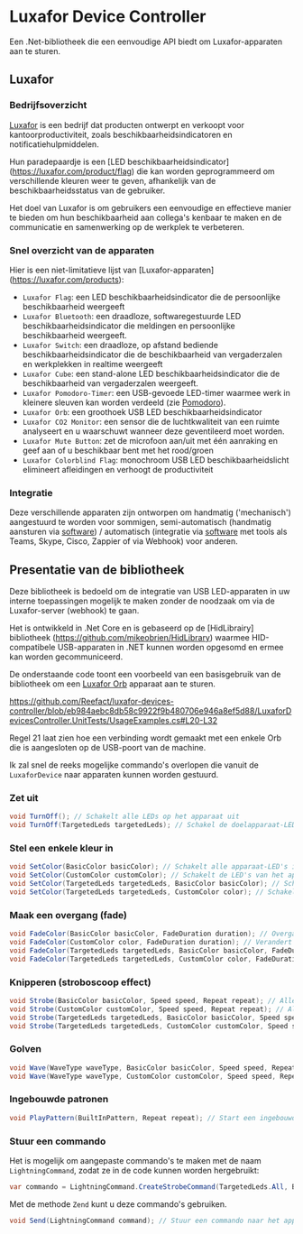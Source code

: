 # Luxafor Device Controller

Een .Net-bibliotheek die een eenvoudige API biedt om Luxafor-apparaten aan te sturen.

## Luxafor

### Bedrijfsoverzicht

[Luxafor](https://luxafor.com) is een bedrijf dat producten ontwerpt en verkoopt voor kantoorproductiviteit, zoals beschikbaarheidsindicatoren en notificatiehulpmiddelen. 

Hun paradepaardje is een [LED beschikbaarheidsindicator] (https://luxafor.com/product/flag) die kan worden geprogrammeerd om verschillende kleuren weer te geven, afhankelijk van de beschikbaarheidsstatus van de gebruiker. 

Het doel van Luxafor is om gebruikers een eenvoudige en effectieve manier te bieden om hun beschikbaarheid aan collega's kenbaar te maken en de communicatie en samenwerking op de werkplek te verbeteren.

### Snel overzicht van de apparaten

Hier is een niet-limitatieve lijst van [Luxafor-apparaten] (https://luxafor.com/products):

- `Luxafor Flag`: een LED beschikbaarheidsindicator die de persoonlijke beschikbaarheid weergeeft
- `Luxafor Bluetooth`: een draadloze, softwaregestuurde LED beschikbaarheidsindicator die meldingen en persoonlijke beschikbaarheid weergeeft.
- `Luxafor Switch`: een draadloze, op afstand bediende beschikbaarheidsindicator die de beschikbaarheid van vergaderzalen en werkplekken in realtime weergeeft
- `Luxafor Cube`: een stand-alone LED beschikbaarheidsindicator die de beschikbaarheid van vergaderzalen weergeeft.
- `Luxafor Pomodoro-Timer`: een USB-gevoede LED-timer waarmee werk in kleinere sleuven kan worden verdeeld (zie [Pomodoro](https://reefact.net/craftsmanship/tools/pomodoro)).
- `Luxafor Orb`: een groothoek USB LED beschikbaarheidsindicator
- `Luxafor CO2 Monitor`: een sensor die de luchtkwaliteit van een ruimte analyseert en u waarschuwt wanneer deze geventileerd moet worden.
- `Luxafor Mute Button`: zet de microfoon aan/uit met één aanraking en geef aan of u beschikbaar bent met het rood/groen
- `Luxafor Colorblind Flag`: monochroom USB LED beschikbaarheidslicht elimineert afleidingen en verhoogt de productiviteit

### Integratie

Deze verschillende apparaten zijn ontworpen om handmatig ('mechanisch') aangestuurd te worden voor sommigen, semi-automatisch (handmatig aansturen via [software](https://luxaformanual.com)) / automatisch (integratie via [software](https://luxaformanual.com) met tools als Teams, Skype, Cisco, Zappier of via Webhook) voor anderen. 

## Presentatie van de bibliotheek

Deze bibliotheek is bedoeld om de integratie van USB LED-apparaten in uw interne toepassingen mogelijk te maken zonder de noodzaak om via de Luxafor-server (webhook) te gaan.

Het is ontwikkeld in .Net Core en is gebaseerd op de [HidLibrairy] bibliotheek (https://github.com/mikeobrien/HidLibrary) waarmee HID-compatibele USB-apparaten in .NET kunnen worden opgesomd en ermee kan worden gecommuniceerd.

De onderstaande code toont een voorbeeld van een basisgebruik van de bibliotheek om een [Luxafor Orb](https://luxafor.com/product/orb/) apparaat aan te sturen.

https://github.com/Reefact/luxafor-devices-controller/blob/eb984aebc8db58c9922f9b480706e946a8ef5d88/LuxaforDevicesController.UnitTests/UsageExamples.cs#L20-L32

Regel 21 laat zien hoe een verbinding wordt gemaakt met een enkele Orb die is aangesloten op de USB-poort van de machine.

Ik zal snel de reeks mogelijke commando's overlopen die vanuit de `LuxaforDevice` naar apparaten kunnen worden gestuurd.

### Zet uit

```csharp
void TurnOff(); // Schakelt alle LEDs op het apparaat uit
void TurnOff(TargetedLeds targetedLeds); // Schakel de doelapparaat-LED's uit.
```

### Stel een enkele kleur in

```csharp
void SetColor(BasicColor basicColor); // Schakelt alle apparaat-LED's in een basiskleur in.
void SetColor(CustomColor customColor); // Schakelt de LED's van het apparaat in een aangepaste kleur in.
void SetColor(TargetedLeds targetedLeds, BasicColor basicColor); // Schakelt alle targetedLeds van het apparaat in een basiskleur in.
void SetColor(TargetedLeds targetedLeds, CustomColor color); // Schakelt de doelapparaat-LED's in een aangepaste kleur in.
```

### Maak een overgang (fade)

```csharp
void FadeColor(BasicColor basicColor, FadeDuration duration); // Overgang van alle LED's op het apparaat naar een basiskleur.
void FadeColor(CustomColor color, FadeDuration duration); // Verandert alle LED's op het apparaat in een aangepaste kleur.
void FadeColor(TargetedLeds targetedLeds, BasicColor basicColor, FadeDuration duration); // Overgang van de targetedLeds van het apparaat naar een basiskleur
void FadeColor(TargetedLeds targetedLeds, CustomColor color, FadeDuration duration); // Overgang van de doelapparaat-LED's naar een aangepaste kleur.
```

### Knipperen (stroboscoop effect)

```csharp
void Strobe(BasicColor basicColor, Speed speed, Repeat repeat); // Alle apparaat-LED's knipperen in een basiskleur.
void Strobe(CustomColor customColor, Speed speed, Repeat repeat); // Alle LED's van het apparaat knipperen in een aangepaste kleur.
void Strobe(TargetedLeds targetedLeds, BasicColor basicColor, Speed speed, Repeat repeat); // De targetedLeds van het apparaat knipperen in een basiskleur.
void Strobe(TargetedLeds targetedLeds, CustomColor customColor, Speed speed, Repeat repeat); // De doelapparaat-LED's knipperen in een aangepaste kleur.
```

### Golven

```csharp
void Wave(WaveType waveType, BasicColor basicColor, Speed speed, Repeat repeat); // Start een "golf"-patroon dat zich richt op alle LED's op het apparaat op basis van een basiskleur
void Wave(WaveType waveType, CustomColor customColor, Speed speed, Repeat repeat); // Start een golfpatroon dat zich richt op alle LED's op het apparaat op basis van een aangepaste kleur.
```

### Ingebouwde patronen

```csharp
void PlayPattern(BuiltInPattern, Repeat repeat); // Start een ingebouwd patroon dat zich richt op alle LED's op het apparaat
```

### Stuur een commando

Het is mogelijk om aangepaste commando's te maken met de naam `LightningCommand`, zodat ze in de code kunnen worden hergebruikt:

```csharp
var commando = LightningCommand.CreateStrobeCommand(TargetedLeds.All, BasicColor.Yellow, Speed.FromByte(20), Repeat.Count(3));
```

Met de methode `Zend` kunt u deze commando's gebruiken.

```csharp
void Send(LightningCommand command); // Stuur een commando naar het apparaat.
```
